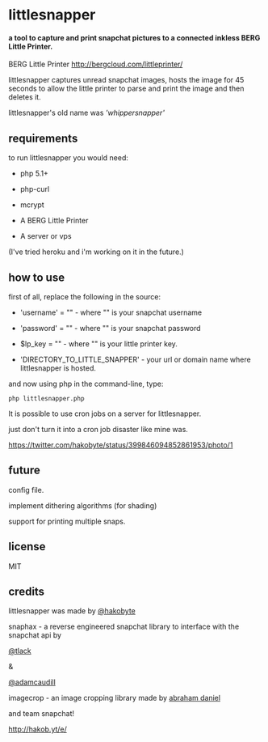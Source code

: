 # littlesnapper

#### a tool to capture and print snapchat pictures to a connected inkless BERG Little Printer.

BERG Little Printer
<http://bergcloud.com/littleprinter/>

littlesnapper captures unread snapchat images, hosts the image for 45 seconds to allow the little printer to parse and print the image and then deletes it.  

littlesnapper's old name was *'whippersnapper'* 

## requirements

to run littlesnapper you would need:

-   php 5.1+

-   php-curl

-   mcrypt

-   A BERG Little Printer

-   A server or vps

(I've tried heroku and i'm working on it in the future.)

## how to use

first of all, replace the following in the source:

-   'username' = "" - where "" is your snapchat username

-   'password' = "" - where "" is your snapchat password

-   \$lp\_key = "" - where "" is your little printer key.

-   'DIRECTORY\_TO\_LITTLE\_SNAPPER' - your url or domain name where littlesnapper is hosted.

and now using php in the command-line, type:

    php littlesnapper.php

It is possible to use cron jobs on a server for littlesnapper.

just don't turn it into a cron job disaster like mine was.

<https://twitter.com/hakobyte/status/399846094852861953/photo/1>

## future

config file.

implement dithering algorithms (for shading)

support for printing multiple snaps.

## license

MIT

## credits

littlesnapper was made by [@hakobyte][@hakobyte]

snaphax - a reverse engineered snapchat library to interface with the snapchat api by

[@tlack][@tlack]

&

[@adamcaudill][@adamcaudill]

imagecrop - an image cropping library made by [abraham daniel][@abrahamdaniel]

and team snapchat!

http://hakob.yt/e/

  [@hakobyte]: https://twitter.com/hakobyte
  [@tlack]: https://twitter.com/tlack
  [@adamcaudill]: https://twitter.com/adamcaudill
  [@abrahamdaniel]:https://github.com/abrahamdaniel/imageCrop

